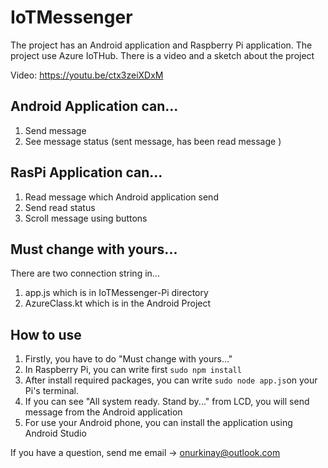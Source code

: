 # IoTMessenger
The project has an Android application and Raspberry Pi application. The project use Azure IoTHub. There is a video and a sketch about the project 

Video: https://youtu.be/ctx3zeiXDxM

## Android Application can...

 1. Send message
 2. See message status (sent message, has been read message )

## RasPi Application can...

 1. Read message which Android application send
 2. Send read status
 3. Scroll message using buttons

## Must change with yours...
There are two connection string in...
 1. app.js which is in IoTMessenger-Pi directory
 2. AzureClass.kt which is in the Android Project

## How to use

 1. Firstly, you have to do "Must change with yours..." 
 2. In Raspberry Pi, you can write first `sudo npm install` 
 3. After install required packages, you can write `sudo node app.js`on your Pi's terminal.
 4. If you can see "All system ready. Stand by..." from LCD, you will send message from the Android application
 5. For use your Android phone, you can install the application using Android Studio

 If you have a question, send me email -> onurkinay@outlook.com
